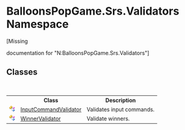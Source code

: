 # BalloonsPopGame.Srs.Validators Namespace
 

\[Missing <summary> documentation for "N:BalloonsPopGame.Srs.Validators"\]


## Classes
&nbsp;<table><tr><th></th><th>Class</th><th>Description</th></tr><tr><td>![Public class](media/pubclass.gif "Public class")</td><td><a href="d6295ab1-eed3-bb91-6639-2eb9345bc595">InputCommandValidator</a></td><td>
Validates input commands.</td></tr><tr><td>![Public class](media/pubclass.gif "Public class")</td><td><a href="035b3214-d97a-0cf1-fb01-e2501032b9be">WinnerValidator</a></td><td>
Validate winners.</td></tr></table>&nbsp;

